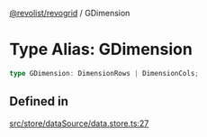 [@revolist/revogrid](README.md) / GDimension

# Type Alias: GDimension

```ts
type GDimension: DimensionRows | DimensionCols;
```

## Defined in

[src/store/dataSource/data.store.ts:27](https://github.com/revolist/revogrid/blob/bdb9e42430f63c1d6612c6ca28338cbed0c26a6c/src/store/dataSource/data.store.ts#L27)
